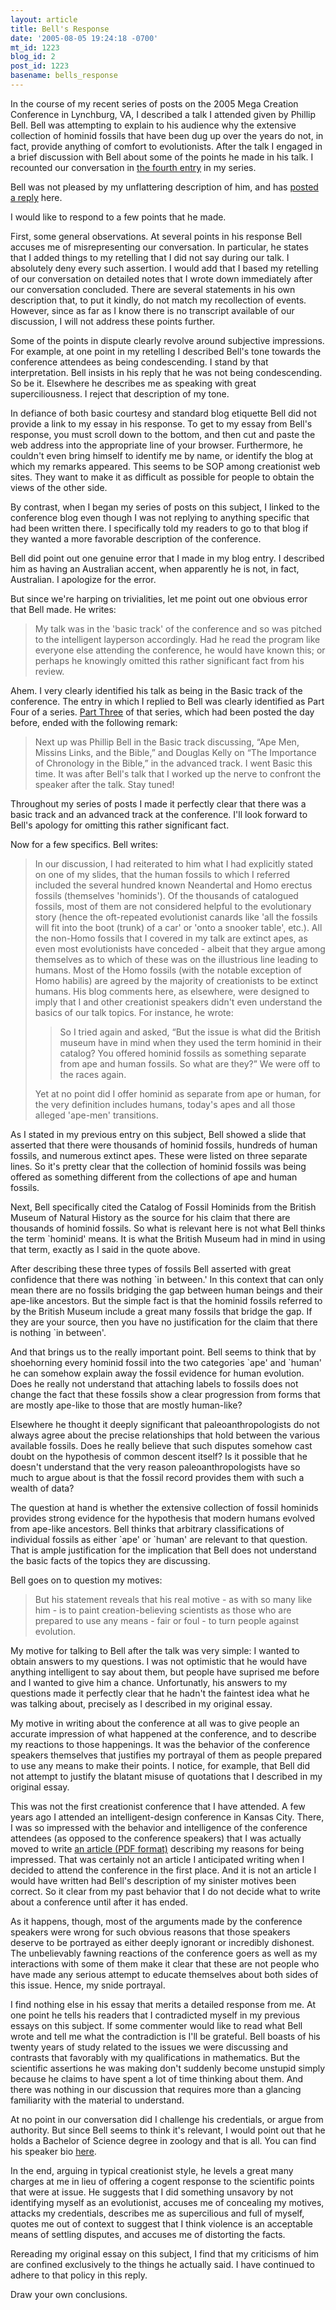 ```yaml
---
layout: article
title: Bell's Response
date: '2005-08-05 19:24:18 -0700'
mt_id: 1223
blog_id: 2
post_id: 1223
basename: bells_response
---
```

<p>In the course of my recent series of posts on the 2005 Mega Creation Conference in Lynchburg, VA, I described a talk I attended given by Phillip Bell.  Bell was attempting to explain to his audience why the extensive collection of hominid fossils that have been dug up over the years do not, in fact, provide anything of comfort to evolutionists.  After the talk I engaged in a brief discussion with Bell about some of the points he made in his talk.  I recounted our conversation in <a href=http://www.pandasthumb.org/archives/2005/07/report_on_the_2_3.html>the fourth entry</a> in my series.</p>

<p>Bell was not pleased by my unflattering description of him, and has <a href=http://www.answersingenesis.org/docs2005/0802scoffers.asp>posted a reply</a> here.</p>

<p>I would like to respond to a few points that he made.</p>

<!--more-->

<p>First, some general observations.  At several points in his response Bell accuses me of misrepresenting our conversation.  In particular, he states that I added things to my retelling that I did not say during our talk.  I absolutely deny every such assertion.  I would add that I based my retelling of our conversation on detailed notes that I wrote down immediately after our conversation concluded.  There are several statements in his own description that, to put it kindly, do not match my recollection of events.  However, since as far as I know there is no transcript available of our discussion, I will not address these points further.</p>

<p>Some of the points in dispute clearly revolve around subjective impressions.  For example, at one point in my retelling I described Bell's tone towards the conference attendees as being condescending.  I stand by that interpretation.  Bell insists in his reply that he was not being condescending.  So be it.  Elsewhere he describes me as speaking with great superciliousness.  I reject that description of my tone.</p>

<p>In defiance of both basic courtesy and standard blog etiquette Bell did not provide a link to my essay in his response.  To get to my essay from Bell's response, you must scroll down to the bottom, and then cut and paste the web address into the appropriate line of your browser.  Furthermore, he couldn't even bring himself to identify me by name, or identify the blog at which my remarks appeared.  This seems to be SOP among creationist web sites.  They want to make it as difficult as possible for people to obtain the views of the other side.</p>  

<p>By contrast, when I began my series of posts on this subject, I linked to the conference blog even though I was not replying to anything specific that had been written there.  I specifically told my readers to go to that blog if they wanted a more favorable description of the conference.</p>

<p>Bell did point out one genuine error that I made in my blog entry.  I described him as having an Australian accent, when apparently he is not, in fact, Australian.  I apologize for the error.</p>

<p>But since we're harping on trivialities, let me point out one obvious error that Bell made.  He writes:</p>

<blockquote>
<p>My talk was in the 'basic track' of the conference and so was pitched to the intelligent layperson accordingly. Had he read the program like everyone else attending the conference, he would have known this; or perhaps he knowingly omitted this rather significant fact from his review.</p>
</blockquote>

<p>Ahem.  I very clearly identified his talk as being in the Basic track of the conference.  The entry in which I replied to Bell was clearly identified as Part Four of a series.  <a href=http://www.pandasthumb.org/archives/2005/07/report_on_the_2_2.html>Part Three</a> of that series, which had been posted the day before, ended with the following remark:</p>

<blockquote>
<p>Next up was Phillip Bell in the Basic track discussing, &ldquo;Ape Men, Missins Links, and the Bible,&rdquo; and Douglas Kelly on &ldquo;The Importance of Chronology in the Bible,&rdquo; in the advanced track. I went Basic this time. It was after Bell's talk that I worked up the nerve to confront the speaker after the talk. Stay tuned!</p>
</blockquote>     

<p>Throughout my series of posts I made it perfectly clear that there was a basic track and an advanced track at the conference.  I'll look forward to Bell's apology for omitting this rather significant fact.</p>

<p>Now for a few specifics.  Bell writes:</p>

<blockquote>
<p>In our discussion, I had reiterated to him what I had explicitly stated on one of my slides, that the human fossils to which I referred included the several hundred known Neandertal and Homo erectus fossils (themselves 'hominids'). Of the thousands of catalogued fossils, most of them are not considered helpful to the evolutionary story (hence the oft-repeated evolutionist canards like 'all the fossils will fit into the boot (trunk) of a car' or 'onto a snooker table', etc.). All the non-Homo fossils that I covered in my talk are extinct apes, as even most evolutionists have conceded - albeit that they argue among themselves as to which of these was on the illustrious line leading to humans. Most of the Homo fossils (with the notable exception of Homo habilis) are agreed by the majority of creationists to be extinct humans.  His blog comments here, as elsewhere, were designed to imply that I and other creationist speakers didn't even understand the basics of our talk topics. For instance, he wrote:</p>  

<blockquote>
<p>So I tried again and asked, &ldquo;But the issue is what did the British museum have in mind when they used the term hominid in their catalog? You offered hominid fossils as something separate from ape and human fossils. So what are they?&rdquo; We were off to the races again.</p>
</blockquote>

<p>Yet at no point did I offer hominid as separate from ape or human, for the very definition includes humans, today's apes and all those alleged 'ape-men' transitions.</p>
</blockquote>

<p>As I stated in my previous entry on this subject, Bell showed a slide that asserted that there were thousands of hominid fossils, hundreds of human fossils, and numerous extinct apes.  These were listed on three separate lines.  So it's pretty clear that the collection of hominid fossils was being offered as something different from the collections of ape and human fossils.</p>

<p>Next, Bell specifically cited the Catalog of Fossil Hominids from the British Museum of Natural History as the source for his claim that there are thousands of hominid fossils.  So what is relevant here is not what Bell thinks the term `hominid' means. It is what the British Museum had in mind in using that term, exactly as I said in the quote above.</p>  

<p>After describing these three types of fossils Bell asserted with great confidence that there was nothing `in between.'  In this context that can only mean there are no fossils bridging the gap between human beings and their ape-like ancestors.  But the simple fact is that the hominid fossils referred to by the British Museum include a great many fossils that bridge the gap.  If they are your source, then you have no justification for the claim that there is nothing `in between'.</p>

<p>And that brings us to the really important point.  Bell seems to think that by shoehorning every hominid fossil into the two categories `ape' and `human' he can somehow explain away the fossil evidence for human evolution.  Does he really not understand that attaching labels to fossils does not change the fact that these fossils show a clear progression from forms that are mostly ape-like to those that are mostly human-like?</p>  

<p>Elsewhere he thought it deeply significant that paleoanthropologists do not always agree about the precise relationships that hold between the various available fossils.  Does he really believe that such disputes somehow cast doubt on the hypothesis of common descent itself?  Is it possible that he doesn't understand that the very reason paleoanthropologists have so much to argue about is that the fossil record provides them with such a wealth of data?</p>  

<p>The question at hand is whether the extensive collection of fossil hominids provides strong evidence for the hypothesis that modern humans evolved from ape-like ancestors.  Bell thinks that arbitrary classifications of individual fossils as either `ape' or `human' are relevant to that question.  That is ample justification for the implication that Bell does not understand the basic facts of the topics they are discussing.</p>

<p>Bell goes on to question my motives:</p>

<blockquote>
<p>But his statement reveals that his real motive - as with so many like him - is to paint creation-believing scientists as those who are prepared to use any means - fair or foul - to turn people against evolution.</p>
</blockquote>

<p>My motive for talking to Bell after the talk was very simple:  I wanted to obtain answers to my questions.  I was not optimistic that he would have anything intelligent to say about them, but people have suprised me before and I wanted to give him a chance.  Unfortunatly, his answers to my questions made it perfectly clear that he hadn't the faintest idea what he was talking about, precisely as I described in my original essay.</p>

<p>My motive in writing about the conference at all was to give people an accurate impression of what happened at the conference, and to describe my reactions to those happenings.  It was the behavior of the conference speakers themselves that justifies my portrayal of them as people prepared to use any means to make their points.  I notice, for example, that Bell did not attempt to justify the blatant misuse of quotations that I described in my original essay.</p>

<p>This was not the first creationist conference that I have attended.  A few years ago I attended an intelligent-design conference in Kansas City.  There, I was so impressed with the behavior and intelligence of the conference attendees (as opposed to the conference speakers) that I was actually moved to write <a href=http://www.math.jmu.edu/~rosenhjd/BioScience.pdf>an article (PDF format)</a> describing my reasons for being impressed.  That was certainly not an article I anticipated writing when I decided to attend the conference in the first place.  And it is not an article I would have written had Bell's description of my sinister motives been correct.  So it clear from my past behavior that I do not decide what to write about a conference until after it has ended.</p>

<p>As it happens, though, most of the arguments made by the conference speakers were wrong for such obvious reasons that those speakers deserve to be portrayed as either deeply ignorant or incredibly dishonest.  The unbelievably fawning reactions of the conference goers as well as my interactions with some of them make it clear that these are not people who have made any serious attempt to educate themselves about both sides of this issue.  Hence, my snide portrayal.</p>

<p>I find nothing else in his essay that merits a detailed response from me.  At one point he tells his readers that I contradicted myself in my previous essays on this subject.  If some commenter would like to read what Bell wrote and tell me what the contradiction is I'll be grateful.  Bell boasts of his twenty years of study related to the issues we were discussing and contrasts that favorably with my qualifications in mathematics.  But the scientific assertions he was making don't suddenly become unstupid simply because he claims to have spent a lot of time thinking about them.  And there was nothing in our discussion that requires more than a glancing familiarity with the material to understand.</p>

<p>At no point in our conversation did I challenge his credentials, or argue from authority.  But since Bell seems to think it's relevant, I would point out that he holds a Bachelor of Science degree in zoology and that is all.  You can find his speaker bio <a href=http://www.answersingenesis.org/events/megaconference/speakers.aspx>here</a>.</p>

<p>In the end, arguing in typical creationist style, he levels a great many charges at me in lieu of offering a cogent response to the scientific points that were at issue.  He suggests that I did something unsavory by not identifying myself as an evolutionist, accuses me of concealing my motives, attacks my credentials, describes me as supercilious and full of myself, quotes me out of context to suggest that I think violence is an acceptable means of settling disputes, and accuses me of distorting the facts.</p>  

<p>Rereading my original essay on this subject, I find that my criticisms of him are confined exclusively to the things he actually said.  I have continued to adhere to that policy in this reply.</p>

<p>Draw your own conclusions.</p>   
